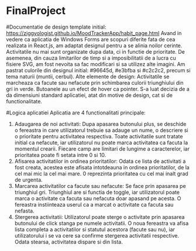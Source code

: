 # FinalProject

#Documentatie de design
template initial: https://ziggyologist.github.io/MoodTrackerApp/habit_page.html
Avand in vedere ca aplicatia de Windows Forms are scopuri diferite fata de cea realizata in React.js, am adaptat designul pentru a se alinia noilor cerinte. Activitatile nu mai sunt organizate dupa data, ci in functie de prioritate. De asemenea, din cauza limitarilor de timp si a imposibilitatii de a lucra cu fisiere SVG, am fost nevoita sa fac modificari si sa utilizez alte imagini. Am pastrat culorile din designul initial: #96645d, #e3bfba si #c2c2c2, precum si tema naturii (muntii, cerbul).
Alte elemente de design: Activitatile se marcheaza ca facute sau nefacute prin schimbarea culorii triunghiului din gri in verde. Butoanele au un efect de hover ca pointer. S-a luat decizia de a da dimensiuni standard aplicatiei, atat din motive de design, cat si de functionalitate.

#Logica aplicatiei
Aplicatia are 4 functionalitati principale:
1. Adaugarea de noi activitati: Dupa apasarea butonului plus, se deschide o fereastra in care utilizatorul trebuie sa adauge un nume, o descriere si o prioritate pentru activitatea respectiva. Toate activitatile sunt tratate initial ca nefacute, iar utilizatorul nu poate marca activitatea ca facuta la momentul crearii. Fiecare camp are limitari de lungime a caracterelor, iar prioritatea poate fi setata intre 0 si 10.
2. Afisarea activitatilor in ordinea prioritatilor: Odata ce lista de activitati a fost creata, acestea este afisata intotdeauna in ordinea prioritatilor, de la cel mai mic la cel mai mare. 0 reprezinta prioritatea cu cel mai inalt grad de urgenta.
3. Marcarea activitatilor ca facute sau nefacute: Se face prin apasarea pe triunghiul gri. Triunghiul are si functia de toggle, iar utilizatorul poate marca o activitate ca facuta sau nefacuta doar apasand pe acesta. O fereastra instiinteaza userul ca a marcat o activitate ca facuta sau nefasta.
4. Stergerea activitatii: Utilizatorul poate sterge o activitate prin apasarea butonului de click stanga pe numele activitatii. O noua fereastra va afisa lista completa a activitatilor si statutul acestora (facute sau nu), iar utilizatorului i se va cere sa confirme stergerea activitatii respective. Odata stearsa, activitatea dispare si din lista.

